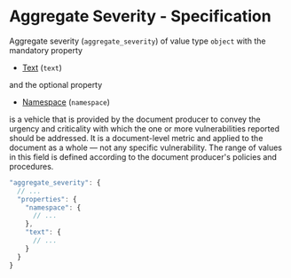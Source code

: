 # Aggregate Severity - Specification

Aggregate severity (`aggregate_severity`) of value type `object` with the mandatory property

* [Text](document/aggregate_severity/text-spec.en.md) (`text`)

and the optional property

* [Namespace](document/aggregate_severity/namespace-spec.en.md) (`namespace`)

is a vehicle that is provided by the document producer to convey the urgency and criticality with which the one or more vulnerabilities reported should be addressed.
It is a document-level metric and applied to the document as a whole — not any specific vulnerability.
The range of values in this field is defined according to the document producer's policies and procedures.

```javascript
"aggregate_severity": {
  // ...
  "properties": {
    "namespace": {
      // ...
    },
    "text": {
      // ...
    }
  }
}
```
